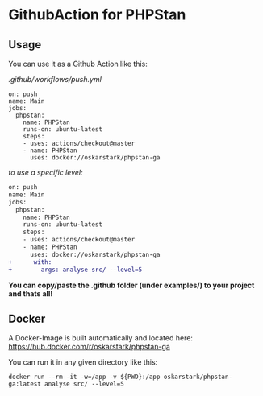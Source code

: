 # GithubAction for PHPStan

## Usage

You can use it as a Github Action like this:

_.github/workflows/push.yml_
```
on: push
name: Main
jobs:
  phpstan:
    name: PHPStan
    runs-on: ubuntu-latest
    steps:
    - uses: actions/checkout@master
    - name: PHPStan
      uses: docker://oskarstark/phpstan-ga
```

_to use a specific level:_
```diff
on: push
name: Main
jobs:
  phpstan:
    name: PHPStan
    runs-on: ubuntu-latest
    steps:
    - uses: actions/checkout@master
    - name: PHPStan
      uses: docker://oskarstark/phpstan-ga
+      with:
+        args: analyse src/ --level=5
```

**You can copy/paste the .github folder (under examples/) to your project and thats all!**

## Docker

A Docker-Image is built automatically and located here:
https://hub.docker.com/r/oskarstark/phpstan-ga

You can run it in any given directory like this:

`docker run --rm -it -w=/app -v ${PWD}:/app oskarstark/phpstan-ga:latest analyse src/ --level=5`

